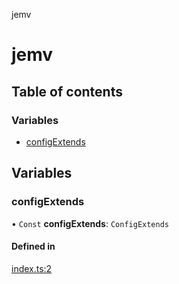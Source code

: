jemv

# jemv

## Table of contents

### Variables

- [configExtends](README.md#configextends)

## Variables

### configExtends

• `Const` **configExtends**: `ConfigExtends`

#### Defined in

[index.ts:2](https://github.com/data7expressions/config-extends/blob/4cf77a4/src/lib/index.ts#L2)
